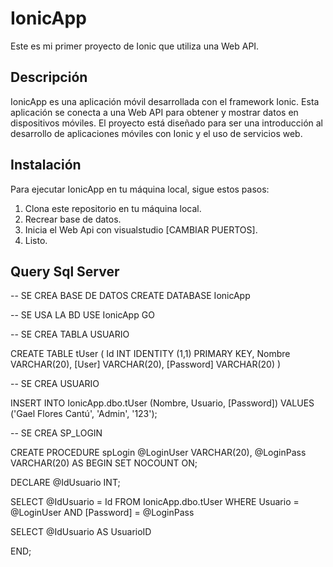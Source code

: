 # IonicApp

Este es mi primer proyecto de Ionic que utiliza una Web API.

## Descripción

IonicApp es una aplicación móvil desarrollada con el framework Ionic. Esta aplicación se conecta a una Web API para obtener y mostrar datos en dispositivos móviles. El proyecto está diseñado para ser una introducción al desarrollo de aplicaciones móviles con Ionic y el uso de servicios web.

## Instalación

Para ejecutar IonicApp en tu máquina local, sigue estos pasos:

1. Clona este repositorio en tu máquina local.
2. Recrear base de datos.
3. Inicia el Web Api con visualstudio [CAMBIAR PUERTOS].
4. Listo.

## Query Sql Server
-- SE CREA BASE DE DATOS
CREATE DATABASE IonicApp

-- SE USA LA BD
USE IonicApp
GO

-- SE CREA TABLA USUARIO

CREATE TABLE tUser (
Id INT IDENTITY (1,1) PRIMARY KEY,
Nombre VARCHAR(20),
[User] VARCHAR(20),
[Password] VARCHAR(20) 
)

-- SE CREA USUARIO

INSERT INTO IonicApp.dbo.tUser (Nombre, Usuario, [Password]) VALUES ('Gael Flores Cantú', 'Admin', '123');

-- SE CREA SP_LOGIN

CREATE PROCEDURE spLogin 
	@LoginUser VARCHAR(20),
	@LoginPass VARCHAR(20)
AS
BEGIN
SET NOCOUNT ON;

DECLARE @IdUsuario INT;

SELECT @IdUsuario = Id
FROM IonicApp.dbo.tUser
WHERE Usuario = @LoginUser
AND [Password] = @LoginPass

SELECT @IdUsuario AS UsuarioID

END;
